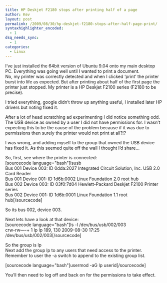 ```yaml
---
title: HP Deskjet F2180 stops after printing half of a page
author: Kev
layout: post
permalink: /2009/08/30/hp-deskjet-f2180-stops-after-half-page-print/
syntaxhighlighter_encoded:
  - 1
dsq_needs_sync:
  - 1
categories:
  - Linux
---
```

I&#8217;ve just installed the 64bit version of Ubuntu 9.04 onto my main desktop PC. Everything was going well until I wanted to print a document.  
No, my printer was correctly detected and when I clicked &#8216;print&#8217; the printer burst into life as expected. But after printing about half of the first page the printer just stopped. My printer is a HP Deskjet F2100 series (F2180 to be precise).

I tried everything, google didn&#8217;t throw up anything useful, I installed later HP drivers but noting fixed it.

After a lot of head scratching ad experimenting I did notice something odd. The USB device as owned by a user I did not have permissions for. I wasn&#8217;t expecting this to be the cause of the problem because if it was due to permissions then surely the printer would not print at all?!? 

I was wrong, and adding myself to the group that owned the USB device has fixed it. As this seemed quite off the wall I thought I&#8217;d share&#8230;  
<!--more-->

  
So, first, see where the printer is connected:  
[sourcecode language="bash"]lsusb  
Bus 001 Device 003: ID 0dda:2027 Integrated Circuit Solution, Inc. USB 2.0 Card Reader  
Bus 001 Device 001: ID 1d6b:0002 Linux Foundation 2.0 root hub  
Bus 002 Device 003: ID 03f0:7d04 Hewlett-Packard Deskjet F2100 Printer series  
Bus 002 Device 001: ID 1d6b:0001 Linux Foundation 1.1 root hub[/sourcecode]

So its bus 002, device 003.

Next lets have a look at that device:  
[sourcecode language="bash"]ls -l /dev/bus/usb/002/003  
crw-rw&#8212;-+ 1 lp lp 189, 130 2009-08-30 17:25 /dev/bus/usb/002/003[/sourcecode]

So the group is lp  
Next add the group lp to any users that need access to the printer. Remember to user the -a switch to append to the existing group list.

[sourcecode language="bash"]usermod -aG lp userid[/sourcecode]

You&#8217;ll then need to log off and back on for the permissions to take effect.